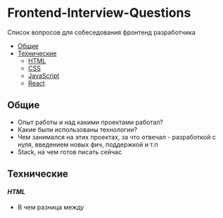 # Frontend-Interview-Questions
Список вопросов для собеседования фронтенд разработчика

- [Общие](#general)  
- [Технические](#technical)  
	- [HTML](#html)
	- [CSS](#css)
	- [JavaScript](#javascript)
	- [React](#react)
	
<a name="general"/>

## Общие 
- Опыт работы и над какими проектами работал?
- Какие были использованы технологии?
- Чем занимался на этих проектах, за что отвечал - разработкой с нуля, введением новых фич, поддержкой и т.п
- Stack, на чем готов писать сейчас

<a name="technical"/>

## Технические

<a name="html"/>

#### _HTML_

- В чем разница между <script>, <script async> и <script defer>

<a name="css"/>

#### _CSS_

- Расскажи про специфику CSS селекторов
	- Какой стиль перепишет предыдущий?
- Опиши проп `position` и его возможные значения
- Препроцессоры

<a name="javascript"/>

#### _JavaScript_

- Какие типы данных есть в JS? 
	- В чем разница между `null` и `undefined`?
- Что такое всплытие (bubbling)?
	- Что такое делегирование событий?
- Что такое hoisting?
	- В чем разница между `var` и `let` / `const`?
	- Почему не стоит использовать `var`?
- Что такое замыкание?
- Как работает объект `this`?
	- Глобальный контекст
	- Как можно передать контекст функции при ее вызове? 
- В чем разница между `==` и `===`?
- Что такое strict mode?
	- Для чего нужен?
	- Какие ограничения вводит?
	- Что вызовет ошибку только в strict mode, несколько примеров?
- В чем разница между стрелочной и стандартной функциями?
- Что такое прототип объекта?
	- Какой прототип у `Object`?
	- В чем разница между `in` и `hasOwnProperty()`?
	- Какие есть типы пропсов? В чем их разница?
	- Как создать новый объект с определенным прототипом? 
	- Как задать новый проп объекту?
- Что такое Event Loop в браузере?
	- Макро и микро таски, рендеры
	- Какой приоритет и порядок выполнения?
	- Как создать макро и микро таски?
	- Что выведет данный код?
	
		```javascript
		console.log(1);

		setTimeout(() => console.log(2));

		Promise.resolve().then(() => console.log(3));

		Promise.resolve().then(() => setTimeout(() => console.log(4)));

		Promise.resolve().then(() => console.log(5));

		setTimeout(() => console.log(6));

		console.log(7);
		```
- Как можно оптимизировать трудоемкий процесс, чтобы избежать фризов?
	- Web workers
	- Macro Tasks
- Что такое Object Constructor Function?
	- Что выведет данный код?

		```js
		function Person(name, age) {
			return {
				name, age
			}
		}

		const john = new Person('John', 30);

		console.log(john instanceof Person);
		```
- ES6+
	- Классы
	- Промисы
	- Spread операторы
	- Деструктуризация массивов и объектов
	- Async / await
	- JS модули, export / import
	- Set, Map, WeakSet, WeakMap
		- В чем отличие WeakSet и WeakMap? 
	- Optional chaining (.?)
	- Оператор нулевого слияния (??)
		- Разница между `||` и `??`
		```js
		function printName(name) {
			console.log(name || 'defaultName');
		}
		
		printName('John');
		printName('');
		printName();
		```
- Как использовать приложение в режиме оффлайн?
	- Service Workers
- CORS?

##### Coding

```js
const players = [1, 2, 3, 4, 5];

// Создать две переменные так, чтобы они имели следующие значения в одну строчку:
// winner = 1
// otherPlayers = [2, 3, 4, 5]
```

```javascript
// Напиши цикл, который перебирает числа до 100, возвращая 
// "fizz" на числа кратные 3, 
// "buzz" на числа кратные 5 
// "fizzbuzz" на числа кратные и 3, и 5
```
	
```js
import React, { useState } from 'react';	

function ItemList() {
  const [items, setItems] = useState(['item1', 'item2', 'item3', 'item4']);
  const [searchTerm, setSearchTerm] = useState('');

  const handleSearch = event => {
    setSearchTerm(event.target.value);
  };

  return (
    <div>
      <input type="text" onChange={handleSearch} value={searchTerm} />
      <ul>
        {items.map(item => (
          <li key={item}>{item}</li>
        ))}
      </ul>
    </div>
  );
}

// 1. Изменить компонент так, чтобы выводился список элементов подходящих под поисковой запрос
// 2. Добавить debounce на инпут
```



<a name="react"/>

#### _React_

⚠️ useEffect запускается два раза (придумать вопрос)

- Для чего был создан React?
	- Какую проблему решает?
- Назовите жизненные циклы React компонента
	- Как их можно реализовать с помощью хуков?
	- Где выполнять асинхронные запросы
- Что такое Virtual DOM?
	- Как происходит процесс сверки (Reconciliation)?
	- Сложность алгоритма сверки?
- Какой компонент нельзя реализовать через функциональный компонент?
- JSX
- Что такое React Hook?
	- Назови хуки, которые использовал
	- В чем разница между `useEffect()` и `useLayoutEffect()`?
	- В чем разница между `useState()` и `useRef()`?
	- Писал ли свои кастомные хуки?
- Какие библиотеки часто используешь вместе с React?
- Контролируемый и неконтролируемый компонент
- Какие есть подходы для оптимизации компонента?
	- useMemo, useCallback
- HOC
- CSS Method
- Для чего нужен State Management?
	- Что такое Flux архитектура?
	- Что такое Redux? В чем отличие от Flux?
	- Когда стоит использовать Redux, а когда React Context?
- TypeScript
- UI Library
- Testing
- SSR

#### _Next.js_

Coming soon...

#### _Инструменты_

- Webpack
- Babel

#### _Безопасность_

Coming soon...

#### Прочее

- Различия между `cookies`, `localStorage` и `sessionStorage`

#### Todo List:
- Добавить вопрос про использование ref в Context
- Добавить вопрос про кэш и пагинацию в rtk query
- Добавить вопросы про архитектуру


- [Coding Interview & Technical Assessment Platform - CoderPad](https://coderpad.io/)
